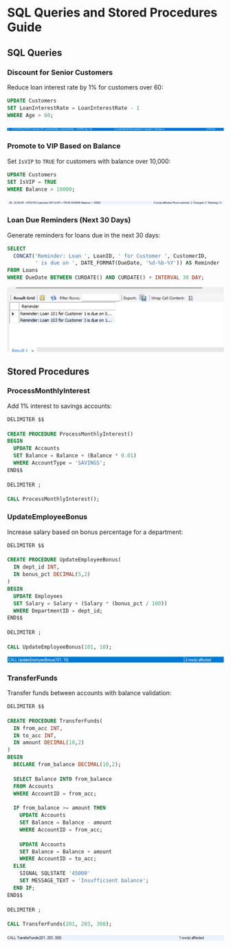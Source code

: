 # SQL Queries and Stored Procedures Guide

## SQL Queries

### Discount for Senior Customers
Reduce loan interest rate by 1% for customers over 60:
```sql
UPDATE Customers
SET LoanInterestRate = LoanInterestRate - 1
WHERE Age > 60;
```
![alt text](<WhatsApp Image 2025-06-29 at 22.57.50_bf87ea0c.jpg>)

### Promote to VIP Based on Balance
Set `IsVIP` to `TRUE` for customers with balance over 10,000:
```sql
UPDATE Customers
SET IsVIP = TRUE
WHERE Balance > 10000;
```
![alt text](<WhatsApp Image 2025-06-29 at 22.58.20_2c5671a6.jpg>)

### Loan Due Reminders (Next 30 Days)
Generate reminders for loans due in the next 30 days:
```sql
SELECT 
  CONCAT('Reminder: Loan ', LoanID, ' for Customer ', CustomerID,
         ' is due on ', DATE_FORMAT(DueDate, '%d-%b-%Y')) AS Reminder
FROM Loans
WHERE DueDate BETWEEN CURDATE() AND CURDATE() + INTERVAL 30 DAY;
```

![alt text](<WhatsApp Image 2025-06-29 at 22.58.54_d50baae0.jpg>)

## Stored Procedures

### ProcessMonthlyInterest
Add 1% interest to savings accounts:
```sql
DELIMITER $$

CREATE PROCEDURE ProcessMonthlyInterest()
BEGIN
  UPDATE Accounts
  SET Balance = Balance + (Balance * 0.01)
  WHERE AccountType = 'SAVINGS';
END$$

DELIMITER ;

CALL ProcessMonthlyInterest();
```



### UpdateEmployeeBonus
Increase salary based on bonus percentage for a department:
```sql
DELIMITER $$

CREATE PROCEDURE UpdateEmployeeBonus(
  IN dept_id INT,
  IN bonus_pct DECIMAL(5,2)
)
BEGIN
  UPDATE Employees
  SET Salary = Salary + (Salary * (bonus_pct / 100))
  WHERE DepartmentID = dept_id;
END$$

DELIMITER ;

CALL UpdateEmployeeBonus(101, 10);
```

![alt text](<WhatsApp Image 2025-06-29 at 23.02.42_22d3d4ed.jpg>)

### TransferFunds
Transfer funds between accounts with balance validation:
```sql
DELIMITER $$

CREATE PROCEDURE TransferFunds(
  IN from_acc INT,
  IN to_acc INT,
  IN amount DECIMAL(10,2)
)
BEGIN
  DECLARE from_balance DECIMAL(10,2);

  SELECT Balance INTO from_balance
  FROM Accounts
  WHERE AccountID = from_acc;

  IF from_balance >= amount THEN
    UPDATE Accounts
    SET Balance = Balance - amount
    WHERE AccountID = from_acc;

    UPDATE Accounts
    SET Balance = Balance + amount
    WHERE AccountID = to_acc;
  ELSE
    SIGNAL SQLSTATE '45000'
    SET MESSAGE_TEXT = 'Insufficient balance';
  END IF;
END$$

DELIMITER ;

CALL TransferFunds(201, 203, 300);
```

![alt text](<WhatsApp Image 2025-06-29 at 23.03.21_33a01d07.jpg>)